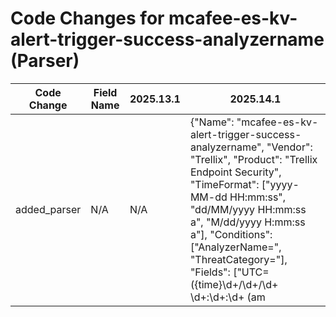 # Code Changes for mcafee-es-kv-alert-trigger-success-analyzername (Parser)

| Code Change | Field Name | 2025.13.1 | 2025.14.1 |
|-------------|------------|-----------|------------|
| added_parser | N/A | N/A | {"Name": "mcafee-es-kv-alert-trigger-success-analyzername", "Vendor": "Trellix", "Product": "Trellix Endpoint Security", "TimeFormat": ["yyyy-MM-dd HH:mm:ss", "dd/MM/yyyy HH:mm:ss a", "M/dd/yyyy H:mm:ss a"], "Conditions": ["AnalyzerName=", "ThreatCategory="], "Fields": ["UTC=({time}\d+\/\d+\/\d+ \d+:\d+:\d+ (am|AM|pm|PM))", "ReceivedUTC=\"?({time}\d\d\d\d-\d\d-\d\d \d\d:\d\d:\d\d)", "ServerID=\"?({host}[^\"\|]+?)(\"|\||\s\w+=)", "TargetHostName=\"?(?:|None|({src_host}[^\"\|]+?)|)(\"|\||\s\w+=)", "TargetIPV4=\"?({src_ip}((([0-9a-fA-F.]{0,4}):{1,2}){1,7}([0-9a-fA-F]){0,4})|(((25[0-5]|(2[0-4]|1\d|[0-9]|)\d)\.?\b){4}))(:({src_port}\d+))?", "TargetUserName=\"?(?:|None|(({domain}[^\\]+)\\+)?({user}[\w\.\-\!\#\^\~]{1,40}\$?))(\"|\||\s\w+=)", "ThreatCategory=\"?({threat_category}[^\"\|]+?)(\"|\||\s\w+=)", "AutoGUID=\"?({alert_id}[^\"]+?)(\"|\s+\w+=|\s*$)", "ThreatSeverity=\"?({alert_severity}[^\"\|]+?)(\"|\||\s\w+=)", "ThreatName=\"?(?:|none|({alert_name}[^\"\|]+?))(\"|\||\s\w+=)", "ThreatType=\"?(?:|none|({alert_type}[^\"\|]+?))(\"|\||\s\w+=)", "TargetFileName=\"?(?:|None|({malware_url}.+?\\({malware_file_name}[^\\]+?)))(\"|\||\s\w+=)", "OSType=\"({os}[^\"]+)\"", "TargetProcessName=\"?(?:|none|({process_name}[^\"\|]+?))(\"|\||\s\w+=)"], "SOAR": {"IncidentType": "malware", "DupFields": ["time->startedDate", "vendor->source", "rawLog->sourceInfo", "alert_id->sourceId", "alert_name->malwareName", "src_host->malwareVictimHost", "malware_url->malwareAttackerUrl", "alert_type->malwareCategory", "threat_category->malwareCategory", "alert_severity->sourceSeverity", "malware_file_name->malwareAttackerFile"], "NameTemplate": "McAfee EPO Alert ${alert_name} found", "ProjectName": "SOC", "EntityFields": [{"EntityType": "device", "Name": "src_address", "Fields": ["src_ip->ip_address", "src_host->host_name"]}, {"EntityType": "user", "Name": "windows_id", "Fields": ["user->windows_id"]}, {"EntityType": "file", "Name": "file_name", "Fields": ["malware_file_name->file_name"]}]}, "ParserVersion": "v1.0.0"} |